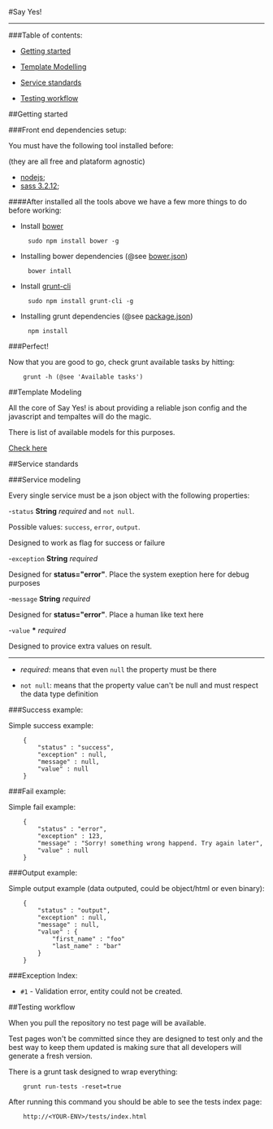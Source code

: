 #Say Yes!

---

###Table of contents:

- [Getting started](#gs)

- [Template Modelling](#dm)

- [Service standards](#ss)

- [Testing workflow](#tw)

##<a id="gs"></a>Getting started

###Front end dependencies setup:

You must have the following tool installed before:

(they are all free and plataform agnostic)

- [nodejs](http://nodejs.org/download/);
- [sass 3.2.12](http://sass-lang.com/);

####After installed all the tools above we have a few more things to do before working:

- Install [bower](http://bower.io/)

		sudo npm install bower -g

- Installing bower dependencies (@see [bower.json](bower.json))

		bower intall

- Install [grunt-cli](http://gruntjs.com/getting-started/)

		sudo npm install grunt-cli -g

- Installing grunt dependencies (@see [package.json](package.json))

		npm install

###Perfect!

Now that you are good to go, check grunt available tasks by hitting:

		grunt -h (@see 'Available tasks')

##<a id="dm"></a>Template Modeling

All the core of Say Yes! is about providing a reliable json config and the javascript and tempaltes will do the magic.

There is list of available models for this purposes.

[Check here](https://github.com/sayyesassistant/sayyes/blob/master/static/templates/README.md)

##<a id="ss"></a>Service standards

###Service modeling

Every single service must be a json object with the following properties:

-`status` **String** *required* and `not null`.

Possible values: `success`, `error`, `output`.

Designed to work as flag for success or failure

-`exception` **String** *required*

Designed for **status="error"**. Place the system exeption here for debug purposes

-`message` **String** *required*

Designed for **status="error"**. Place a human like text here

-`value` **\*** *required*

Designed to provice extra values on result.

---

* *required*: means that even `null` the property must be there

* `not null`: means that the property value can't be null and must respect the data type definition

###Success example:

Simple success example:

		{
			"status" : "success",
			"exception" : null,
			"message" : null,
			"value" : null
		}

###Fail example:

Simple fail example:

		{
			"status" : "error",
			"exception" : 123,
			"message" : "Sorry! something wrong happend. Try again later",
			"value" : null
		}

###Output example:

Simple output example (data outputed, could be object/html or even binary):

		{
			"status" : "output",
			"exception" : null,
			"message" : null,
			"value" : {
				"first_name" : "foo"
				"last_name" : "bar"
			}
		}

###Exception Index:

* `#1` - Validation error, entity could not be created.

##<a id="tw"></a>Testing workflow

When you pull the repository no test page will be available.

Test pages won't be committed since they are designed to test only and the best way to keep them updated is making sure that all developers will generate a fresh version.

There is a grunt task designed to wrap everything:

		grunt run-tests -reset=true

After running this command you should be able to see the tests index page:

		http://<YOUR-ENV>/tests/index.html